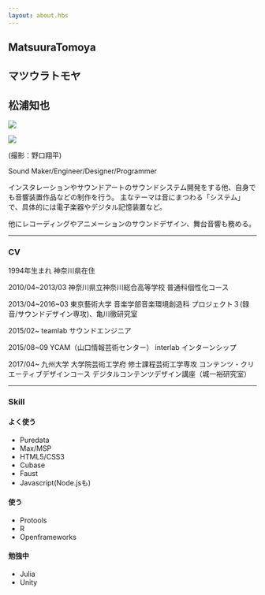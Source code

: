 ```yaml
---
layout: about.hbs
---
```


## MatsuuraTomoya

## マツウラトモヤ

## 松浦知也

![]({{config.root}}assets/img/profile2.jpg)


![]({{config.root}}assets/img/profile.jpg)

(撮影：野口翔平)

Sound Maker/Engineer/Designer/Programmer


インスタレーションやサウンドアートのサウンドシステム開発をする他、自身でも音響装置作品などの制作を行う。
主なテーマは音にまつわる「システム」で、具体的には電子楽器やデジタル記憶装置など。

他にレコーディングやアニメーションのサウンドデザイン、舞台音響も務める。

---

### CV

1994年生まれ 神奈川県在住

2010/04~2013/03 神奈川県立神奈川総合高等学校 普通科個性化コース

2013/04~2016~03 東京藝術大学 音楽学部音楽環境創造科 プロジェクト３(録音/サウンドデザイン専攻)、亀川徹研究室

2015/02~ teamlab サウンドエンジニア

2015/08~09 YCAM（山口情報芸術センター） interlab インターンシップ

2017/04~ 九州大学 大学院芸術工学府 修士課程芸術工学専攻 コンテンツ・クリエーティブデザインコース デジタルコンテンツデザイン講座（城一裕研究室）

---

### Skill

#### よく使う

- Puredata
- Max/MSP
- HTML5/CSS3
- Cubase
- Faust
- Javascript(Node.jsも)

#### 使う

- Protools
- R
- Openframeworks


#### 勉強中

- Julia
- Unity
